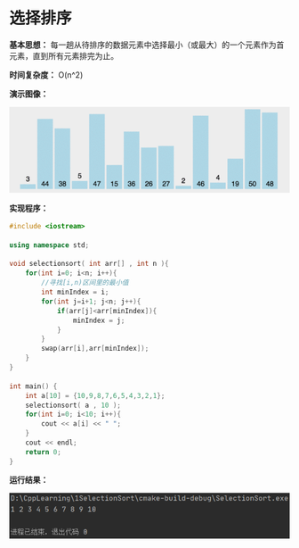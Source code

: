 # 选择排序

**基本思想：** 每一趟从待排序的数据元素中选择最小（或最大）的一个元素作为首元素，直到所有元素排完为止。

**时间复杂度：** O(n^2)

**演示图像：**

![image](https://github.com/ma-nual/C-Algorithm-practice/blob/master/1SelectionSort/selectionsort.gif)

**实现程序：**

```c++
#include <iostream>

using namespace std;

void selectionsort( int arr[] , int n ){
    for(int i=0; i<n; i++){
        //寻找[i,n)区间里的最小值
        int minIndex = i;
        for(int j=i+1; j<n; j++){
            if(arr[j]<arr[minIndex]){
                minIndex = j;
            }
        }
        swap(arr[i],arr[minIndex]);
    }
}

int main() {
    int a[10] = {10,9,8,7,6,5,4,3,2,1};
    selectionsort( a , 10 );
    for(int i=0; i<10; i++){
        cout << a[i] << " ";
    }
    cout << endl;
    return 0;
}
```

**运行结果：**

![output](https://github.com/ma-nual/C-Algorithm-practice/blob/master/1SelectionSort/output.png)
